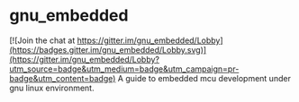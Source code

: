 # gnu_embedded

[![Join the chat at https://gitter.im/gnu_embedded/Lobby](https://badges.gitter.im/gnu_embedded/Lobby.svg)](https://gitter.im/gnu_embedded/Lobby?utm_source=badge&utm_medium=badge&utm_campaign=pr-badge&utm_content=badge)
A guide to embedded mcu development under gnu linux environment.
